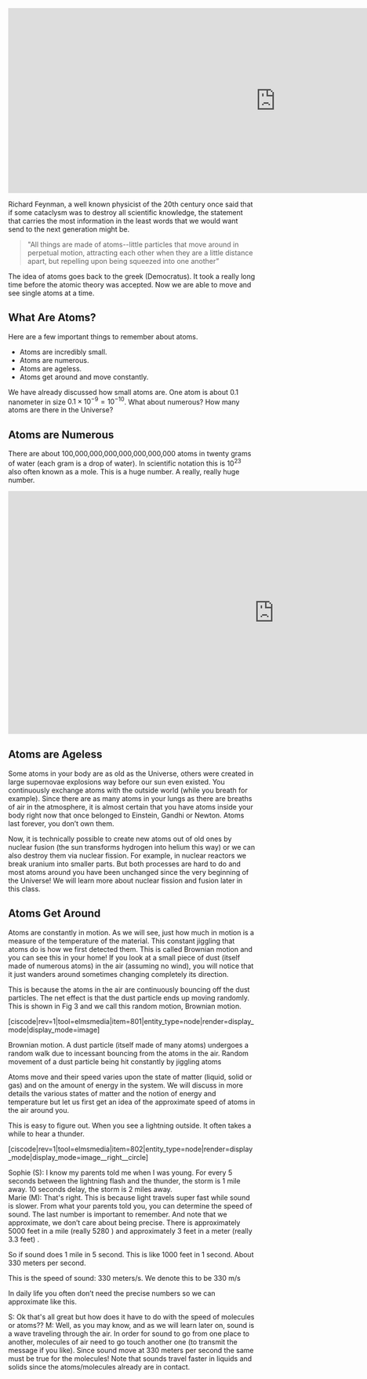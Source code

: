 <iframe src="https://h5p.org/h5p/embed/74947" width="1090" height="377" frameborder="0" allowfullscreen="allowfullscreen"></iframe><script src="https://h5p.org/sites/all/modules/h5p/library/js/h5p-resizer.js" charset="UTF-8"></script>


Richard Feynman, a well known physicist of the 20th century once said that if some cataclysm was to destroy all scientific knowledge, the statement that carries the most information in the least words that we would want send to the next generation might be.

> "All things are made of atoms--little particles that move around in perpetual motion, attracting each other when they are a little distance apart, but repelling upon being squeezed into one another”

The idea of atoms goes back to the greek (Democratus). It took a really long time before the atomic theory was accepted. Now we are able to move and see single atoms at a time. 

## What Are Atoms?

Here are a few important things to remember about atoms.

* Atoms are incredibly small.
* Atoms are numerous.
* Atoms are ageless.
* Atoms get around and move constantly.

We have already discussed how small atoms are. One atom is about 0.1 nanometer in size $0.1\times10^{−9}=10^{−10}$.  What about numerous? How many atoms are there in the Universe?

## Atoms are Numerous

There are about 100,000,000,000,000,000,000,000 atoms in twenty grams of water (each gram is a drop of water). In scientific notation this is $10^{23}$ also often known as a mole. This is a huge number. A really, really huge number.

<iframe src="https://h5p.org/h5p/embed/75090" width="1083" height="495" frameborder="0" allowfullscreen="allowfullscreen"></iframe><script src="https://h5p.org/sites/all/modules/h5p/library/js/h5p-resizer.js" charset="UTF-8"></script>

## Atoms are Ageless

Some atoms in your body are as old as the Universe, others were created in large supernovae explosions way before our sun even existed.  You continuously exchange atoms with the outside world (while you breath for example). Since there are as many atoms in your lungs as there are breaths of air in the atmosphere, it is almost certain that you have atoms inside your body right now that once belonged to Einstein, Gandhi or Newton. Atoms last forever, you don’t own them.

Now, it is technically possible to create new atoms out of old ones by nuclear fusion (the sun transforms hydrogen into helium this way) or we can also destroy them via nuclear fission. For example, in nuclear reactors we break uranium into smaller parts. But both processes are hard to do and most atoms around you have been unchanged since the very beginning of the Universe!  We will learn more about nuclear fission and fusion later in this class.

## Atoms Get Around

Atoms are constantly in motion. As we will see, just how much in motion is a measure of the temperature of the material. This constant jiggling that atoms do is how we first detected them. This is called Brownian motion and you can see this in your home! If you look at a small piece of dust (itself made of numerous atoms) in the air (assuming no wind), you will notice that it just wanders around sometimes changing completely its direction.

This is because the atoms in the air are continuously bouncing off the dust particles. The net effect is that the dust particle ends up moving randomly. This is shown in Fig 3 and we call this random motion, Brownian motion.

[ciscode|rev=1|tool=elmsmedia|item=801|entity_type=node|render=display_mode|display_mode=image]

Brownian motion. A dust particle (itself made of many atoms) undergoes a random walk due to incessant bouncing from the atoms in the air.
Random movement of a dust particle being hit constantly by jiggling atoms

Atoms move and their speed varies upon the state of matter (liquid, solid or gas) and on the amount of energy in the system. We will discuss in more details the various states of matter and the notion of energy and temperature but let us first get an idea of the approximate speed of atoms in the air around you.

This is easy to figure out. When you see a lightning outside. It often takes a while to hear a thunder.

[ciscode|rev=1|tool=elmsmedia|item=802|entity_type=node|render=display_mode|display_mode=image__right__circle]

Sophie (S): I know my parents told me when I was young.  For every 5 seconds between the lightning flash and the thunder, the storm is 1 mile away. 10 seconds delay, the storm is 2 miles away.  
Marie (M): That's right. This is because light travels super fast while sound is slower. From what your parents told you, you can determine the speed of sound.
The last number is important to remember. And note that we approximate, we don’t care about being precise. There is approximately 5000 feet in a mile (really 5280 ) and approximately 3 feet in a meter (really 3.3 feet) .

So if sound does 1 mile in 5 second. This is like 1000 feet in 1 second. About 330 meters per second.

This is the speed of sound:  330 meters/s. We denote this to be 330 m/s

In daily life you often don’t need the precise numbers so we can approximate like this.

S: Ok that's all great but how does it have to do with the speed of molecules or atoms??
M: Well, as you may know, and as we will learn later on, sound is a wave traveling through the air. In order for sound to go from one place to another, molecules of air need to go touch another one (to transmit the message if you like). Since sound move at 330 meters per second the same must be true for the molecules! Note that sounds travel faster in liquids and solids since the atoms/molecules already are in contact.



